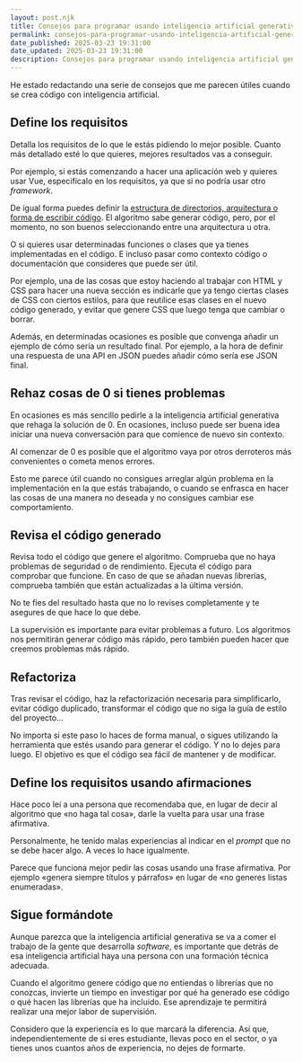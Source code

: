 ```yaml
---
layout: post.njk
title: Consejos para programar usando inteligencia artificial generativa
permalink: consejos-para-programar-usando-inteligencia-artificial-generativa/
date_published: 2025-03-23 19:31:00
date_updated: 2025-03-23 19:31:00
description: Consejos para programar usando inteligencia artificial generativa.
---
```


He estado redactando una serie de consejos que me parecen útiles cuando se crea código con inteligencia artificial.

## Define los requisitos
Detalla los requisitos de lo que le estás pidiendo lo mejor posible. Cuanto más detallado esté lo que quieres, mejores resultados vas a conseguir.

Por ejemplo, si estás comenzando a hacer una aplicación web y quieres usar Vue, especifícalo en los requisitos, ya que si no podría usar otro *framework*.

De igual forma puedes definir la [estructura de directorios, arquitectura o forma de escribir código](https://codely.com/blog/como-implementar-codigo-ddd-usando-ia). El algoritmo sabe generar código, pero, por el momento, no son buenos seleccionando entre una arquitectura u otra.

O si quieres usar determinadas funciones o clases que ya tienes implementadas en el código. E incluso pasar como contexto código o documentación que consideres que puede ser útil.

Por ejemplo, una de las cosas que estoy haciendo al trabajar con HTML y CSS para hacer una nueva sección es indicarle que ya tengo ciertas clases de CSS con ciertos estilos, para que reutilice esas clases en el nuevo código generado, y evitar que genere CSS que luego tenga que cambiar o borrar.

Además, en determinadas ocasiones es posible que convenga añadir un ejemplo de cómo sería un resultado final. Por ejemplo, a la hora de definir una respuesta de una API en JSON puedes añadir cómo sería ese JSON final.

## Rehaz cosas de 0 si tienes problemas
En ocasiones es más sencillo pedirle a la inteligencia artificial generativa que rehaga la solución de 0. En ocasiones, incluso puede ser buena idea iniciar una nueva conversación para que comience de nuevo sin contexto.

Al comenzar de 0 es posible que el algoritmo vaya por otros derroteros más convenientes o cometa menos errores.

Esto me parece útil cuando no consigues arreglar algún problema en la implementación en la que estás trabajando, o cuando se enfrasca en hacer las cosas de una manera no deseada y no consigues cambiar ese comportamiento.

## Revisa el código generado
Revisa todo el código que genere el algoritmo. Comprueba que no haya problemas de seguridad o de rendimiento. Ejecuta el código para comprobar que funcione. En caso de que se añadan nuevas librerías, comprueba también que están actualizadas a la última versión.

No te fíes del resultado hasta que no lo revises completamente y te asegures de que hace lo que debe.

La supervisión es importante para evitar problemas a futuro. Los algoritmos nos permitirán generar código más rápido, pero también pueden hacer que creemos problemas más rápido.

## Refactoriza
Tras revisar el código, haz la refactorización necesaria para simplificarlo, evitar código duplicado, transformar el código que no siga la guía de estilo del proyecto...

No importa si este paso lo haces de forma manual, o sigues utilizando la herramienta que estés usando para generar el código. Y no lo dejes para luego. El objetivo es que el código sea fácil de mantener y de modificar.

## Define los requisitos usando afirmaciones
Hace poco leí a una persona que recomendaba que, en lugar de decir al algoritmo que «no haga tal cosa», darle la vuelta para usar una frase afirmativa.

Personalmente, he tenido malas experiencias al indicar en el *prompt* que no se debe hacer algo. A veces lo hace igualmente.

Parece que funciona mejor pedir las cosas usando una frase afirmativa. Por ejemplo «genera siempre títulos y párrafos» en lugar de «no generes listas enumeradas».

## Sigue formándote
Aunque parezca que la inteligencia artificial generativa se va a comer el trabajo de la gente que desarrolla *software*, es importante que detrás de esa inteligencia artificial haya una persona con una formación técnica adecuada.

Cuando el algoritmo genere código que no entiendas o librerías que no conozcas, invierte un tiempo en investigar por qué ha generado ese código o qué hacen las librerías que ha incluido. Ese aprendizaje te permitirá realizar una mejor labor de supervisión.

Considero que la experiencia es lo que marcará la diferencia. Así que, independientemente de si eres estudiante, llevas poco en el sector, o ya tienes unos cuantos años de experiencia, no dejes de formarte.
